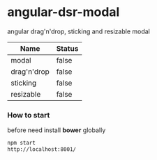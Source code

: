 # angular-dsr-modal
angular drag'n'drop, sticking and resizable modal


Name         | Status
---          | ---
modal        | false
drag'n'drop  | false
sticking     | false
resizable    | false

### How to start

before need install <b>bower</b> globally

```bash
npm start
http://localhost:8001/
```